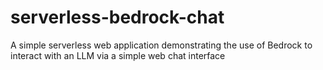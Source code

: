 # serverless-bedrock-chat
A simple serverless web application demonstrating the use of Bedrock to interact with an LLM via a simple web chat interface
